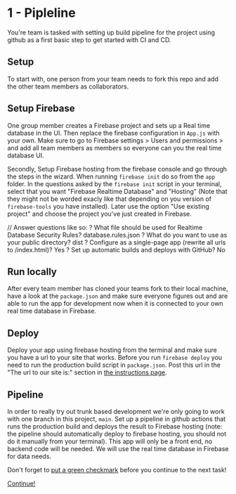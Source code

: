 # 1 - Pipleline
You're team is tasked with setting up build pipeline for the project using github as a first basic step to get started with CI and CD.


## Setup
To start with, one person from your team needs to fork this repo and add the other team members as collaborators.


## Setup Firebase
One group member creates a Firebase project and sets up a Real time database in the UI. Then replace the firebase configuration in `App.js` with your own. Make sure to go to Firebase settings > Users and permissions > and add all team members as members so everyone can you the real time database UI.

Secondly, Setup Firebase hosting from the firebase console and go through the steps in the wizard. When running `firebase init` do so from the `app` folder. In the questions asked by the `firebase init` script in your terminal, select that you want "Firebase Realtime Database" and "Hosting" (Note that they might not be worded exacly like that depending on you version of `firebase-tools` you have installed). Later use the option "Use existing project" and choose the project you've just created in Firebase.

  // Answer questions like so:
  ? What file should be used for Realtime Database Security Rules? database.rules.json
  ? What do you want to use as your public directory? dist
  ? Configure as a single-page app (rewrite all urls to /index.html)? Yes
  ? Set up automatic builds and deploys with GitHub? No
 

## Run locally
After every team member has cloned your teams fork to their local machine, have a look at the `package.json` and make sure everyone figures out and are able to run the app for development now when it is connected to your own real time database in Firebase.

## Deploy
Deploy your app using firebase hosting from the terminal and make sure you have a url to your site that works. Before you run `firebase deploy` you need to run the production build script in `package.json`. Post this url in the "The url to our site is:" section in [the instructions page](0-instructions.md).

## Pipeline
In order to really try out trunk based development we're only going to work with one branch in this project, `main`. Set up a pipeline in github actions that runs the production build and deploys the result to Firebase hosting (note: the pipeline should automatically deploy to firebase hosting, you should not do it manually from your terminal). This app will only be a front end, no backend code will be needed. We will use the real time database in Firebase for data needs.

Don't forget to [put a green checkmark](0-instructions.md) before you continue to the next task!

[Continue!](2-basic-feature-flagging.md)
